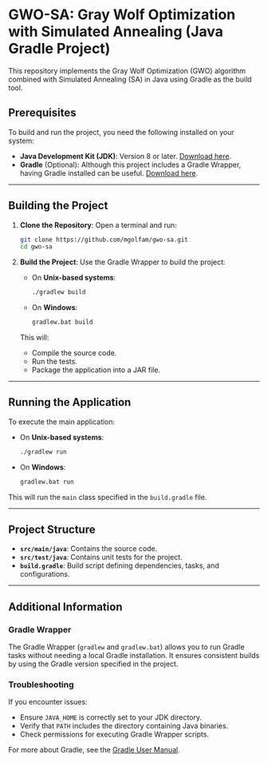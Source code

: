 
# GWO-SA: Gray Wolf Optimization with Simulated Annealing (Java Gradle Project)

This repository implements the Gray Wolf Optimization (GWO) algorithm combined with Simulated Annealing (SA) in Java using Gradle as the build tool.

## Prerequisites

To build and run the project, you need the following installed on your system:

- **Java Development Kit (JDK)**: Version 8 or later. [Download here](https://www.oracle.com/java/technologies/javase-downloads.html).
- **Gradle** (Optional): Although this project includes a Gradle Wrapper, having Gradle installed can be useful. [Download here](https://gradle.org/releases/).

---

## Building the Project

1. **Clone the Repository**:
   Open a terminal and run:
   ```bash
   git clone https://github.com/mgolfam/gwo-sa.git
   cd gwo-sa
   ```

2. **Build the Project**:
   Use the Gradle Wrapper to build the project:
    - On **Unix-based systems**:
      ```bash
      ./gradlew build
      ```
    - On **Windows**:
      ```bash
      gradlew.bat build
      ```

   This will:
    - Compile the source code.
    - Run the tests.
    - Package the application into a JAR file.

---

## Running the Application

To execute the main application:
- On **Unix-based systems**:
  ```bash
  ./gradlew run
  ```
- On **Windows**:
  ```bash
  gradlew.bat run
  ```

This will run the `main` class specified in the `build.gradle` file.

---

## Project Structure

- **`src/main/java`**: Contains the source code.
- **`src/test/java`**: Contains unit tests for the project.
- **`build.gradle`**: Build script defining dependencies, tasks, and configurations.

---

## Additional Information

### Gradle Wrapper
The Gradle Wrapper (`gradlew` and `gradlew.bat`) allows you to run Gradle tasks without needing a local Gradle installation. It ensures consistent builds by using the Gradle version specified in the project.

### Troubleshooting
If you encounter issues:
- Ensure `JAVA_HOME` is correctly set to your JDK directory.
- Verify that `PATH` includes the directory containing Java binaries.
- Check permissions for executing Gradle Wrapper scripts.

For more about Gradle, see the [Gradle User Manual](https://docs.gradle.org/current/userguide/userguide.html).
